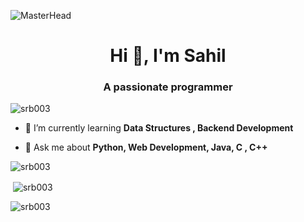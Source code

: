 ![MasterHead](https://qph.cf2.quoracdn.net/main-qimg-fa7b4bdc3b2f73e749e5c2c646d4ae13)
<h1 align="center">Hi 👋, I'm Sahil</h1>
<h3 align="center">A passionate programmer</h3>


<p align="left"> <img src="https://komarev.com/ghpvc/?username=srb003&label=Profile%20views&color=0e75b6&style=flat" alt="srb003" /> </p>

- 🌱 I’m currently learning **Data Structures , Backend Development**

- 💬 Ask me about **Python, Web Development, Java, C , C++**


<p align="left">
</p>


<p><img align="centre" src="https://github-readme-stats.vercel.app/api/top-langs?username=srb003&show_icons=true&locale=en&layout=compact" alt="srb003" /></p>

&nbsp;<img align="center" src="https://github-readme-stats.vercel.app/api?username=srb003&show_icons=true&locale=en" alt="srb003" />

<p><img align="center" src="https://github-readme-streak-stats.herokuapp.com/?user=srb003&" alt="srb003" /></p>
